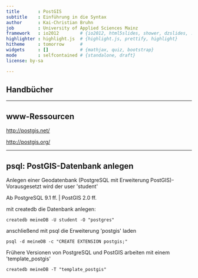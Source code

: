 ```yaml
---
title       : PostGIS
subtitle    : Einführung in die Syntax
author      : Kai-Christian Bruhn
job         : University of Applied Sciences Mainz
framework   : io2012        # {io2012, html5slides, shower, dzslides, ...}
highlighter : highlight.js  # {highlight.js, prettify, highlight}
hitheme     : tomorrow      # 
widgets     : []            # {mathjax, quiz, bootstrap}
mode        : selfcontained # {standalone, draft}
license: by-sa

---
```


## Handbücher



---

## www-Ressourcen

http://postgis.net/

http://postgis.org/

---

## psql: PostGIS-Datenbank anlegen

Anlegen einer Geodatenbank (PostgreSQL mit Erweiterung PostGIS)-  
 Vorausgesetzt wird der user 'student'

Ab PostgreSQL 9.1 ff. | PostGIS 2.0 ff.

mit createdb die Datenbank anlegen:

    createdb meineDB -U student -O "postgres"

anschließend mit psql die Erweiterung 'postgis' laden

    psql -d meineDB -c "CREATE EXTENSION postgis;"

Frühere Versionen von PostgreSQL und PostGIS arbeiten mit einem 'template_postgis'

    createdb meineDB -T "template_postgis"
